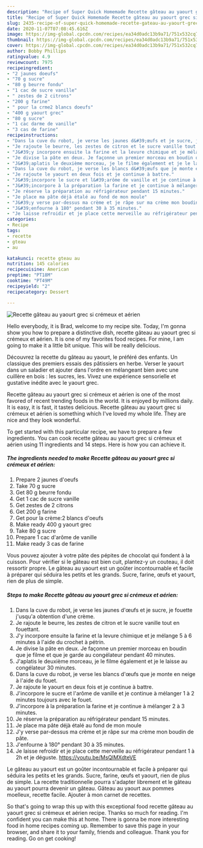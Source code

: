 ```yaml
---
description: "Recipe of Super Quick Homemade Recette gâteau au yaourt grec si crémeux et aérien"
title: "Recipe of Super Quick Homemade Recette gâteau au yaourt grec si crémeux et aérien"
slug: 2435-recipe-of-super-quick-homemade-recette-gateau-au-yaourt-grec-si-cremeux-et-aerien
date: 2020-11-07T07:08:45.616Z
image: https://img-global.cpcdn.com/recipes/ea34d0adc13b9a71/751x532cq70/recette-gateau-au-yaourt-grec-si-cremeux-et-aerien-photo-principale-de-la-recette.jpg
thumbnail: https://img-global.cpcdn.com/recipes/ea34d0adc13b9a71/751x532cq70/recette-gateau-au-yaourt-grec-si-cremeux-et-aerien-photo-principale-de-la-recette.jpg
cover: https://img-global.cpcdn.com/recipes/ea34d0adc13b9a71/751x532cq70/recette-gateau-au-yaourt-grec-si-cremeux-et-aerien-photo-principale-de-la-recette.jpg
author: Bobby Phillips
ratingvalue: 4.9
reviewcount: 7975
recipeingredient:
- "2 jaunes doeufs"
- "70 g sucre"
- "80 g beurre fondu"
- "1 cac de sucre vanille"
- " zestes de 2 citrons"
- "200 g farine"
- " pour la crme2 blancs doeufs"
- "400 g yaourt grec"
- "80 g sucre"
- "1 cac darme de vanille"
- "3 cas de farine"
recipeinstructions:
- "Dans la cuve du robot, je verse les jaunes d&#39;œufs et je sucre, je fouette j&#39;usqu&#39;a obtention d&#39;une crème."
- "Je rajoute le beurre, les zestes de citron et le sucre vanille tout en fouettant."
- "J&#39;y incorpore ensuite la farine et la levure chimique et je mélange 5 à 6 minutes à l&#39;aide du crochet à pétrin."
- "Je divise la pâte en deux. Je façonne un premier morceau en boudin que je filme et que je garde au congélateur pendant 40 minutes."
- "J&#39;aplatis le deuxième morceau, je le filme également et je le laisse au congélateur 30 minutes."
- "Dans la cuve du robot, je verse les blancs d&#39;œufs que je monte en neige à l&#39;aide du fouet."
- "Je rajoute le yaourt en deux fois et je continue à battre."
- "J&#39;incorpore le sucre et l&#39;arôme de vanille et je continue à mélanger 1 à 2 minutes toujours avec le fouet."
- "J&#39;incorpore à la préparation la farine et je continue à mélanger 2 à 3 minutes."
- "Je réserve la préparation au réfrigérateur pendant 15 minutes."
- "Je place ma pâte déjà étalé au fond de mon moule"
- "J&#39;y verse par-dessus ma crème et je râpe sur ma crème mon boudin de pâte."
- "J&#39;enfourne à 180° pendant 30 à 35 minutes."
- "Je laisse refroidir et je place cette merveille au réfrigérateur pendant 1 à 2h et je déguste. https://youtu.be/MsQlMXdteVE"
categories:
- Recipe
tags:
- recette
- gteau
- au

katakunci: recette gteau au 
nutrition: 145 calories
recipecuisine: American
preptime: "PT18M"
cooktime: "PT49M"
recipeyield: "2"
recipecategory: Dessert

---
```



![Recette gâteau au yaourt grec si crémeux et aérien](https://img-global.cpcdn.com/recipes/ea34d0adc13b9a71/751x532cq70/recette-gateau-au-yaourt-grec-si-cremeux-et-aerien-photo-principale-de-la-recette.jpg)

Hello everybody, it is Brad, welcome to my recipe site. Today, I'm gonna show you how to prepare a distinctive dish, recette gâteau au yaourt grec si crémeux et aérien. It is one of my favorites food recipes. For mine, I am going to make it a little bit unique. This will be really delicious.

Découvrez la recette du gâteau au yaourt, le préféré des enfants. Un classique des premiers essais des pâtissiers en herbe. Verser le yaourt dans un saladier et ajouter dans l&#39;ordre en mélangeant bien avec une cuillère en bois : les sucres, les. Vivez une expérience sensorielle et gustative inédite avec le yaourt grec.

Recette gâteau au yaourt grec si crémeux et aérien is one of the most favored of recent trending foods in the world. It is enjoyed by millions daily. It is easy, it is fast, it tastes delicious. Recette gâteau au yaourt grec si crémeux et aérien is something which I've loved my whole life. They are nice and they look wonderful.


To get started with this particular recipe, we have to prepare a few ingredients. You can cook recette gâteau au yaourt grec si crémeux et aérien using 11 ingredients and 14 steps. Here is how you can achieve it.

<!--inarticleads1-->

##### The ingredients needed to make Recette gâteau au yaourt grec si crémeux et aérien:

1. Prepare 2 jaunes d&#39;oeufs
1. Take 70 g sucre
1. Get 80 g beurre fondu
1. Get 1 cac de sucre vanille
1. Get  zestes de 2 citrons
1. Get 200 g farine
1. Get  pour la crème:2 blancs d&#39;oeufs
1. Make ready 400 g yaourt grec
1. Take 80 g sucre
1. Prepare 1 cac d&#39;arôme de vanille
1. Make ready 3 cas de farine


Vous pouvez ajouter à votre pâte des pépites de chocolat qui fondent à la cuisson. Pour vérifier si le gâteau est bien cuit, plantez-y un couteau, il doit ressortir propre. Le gâteau au yaourt est un goûter incontournable et facile à préparer qui séduira les petits et les grands. Sucre, farine, œufs et yaourt, rien de plus de simple. 

<!--inarticleads2-->

##### Steps to make Recette gâteau au yaourt grec si crémeux et aérien:

1. Dans la cuve du robot, je verse les jaunes d&#39;œufs et je sucre, je fouette j&#39;usqu&#39;a obtention d&#39;une crème.
1. Je rajoute le beurre, les zestes de citron et le sucre vanille tout en fouettant.
1. J&#39;y incorpore ensuite la farine et la levure chimique et je mélange 5 à 6 minutes à l&#39;aide du crochet à pétrin.
1. Je divise la pâte en deux. Je façonne un premier morceau en boudin que je filme et que je garde au congélateur pendant 40 minutes.
1. J&#39;aplatis le deuxième morceau, je le filme également et je le laisse au congélateur 30 minutes.
1. Dans la cuve du robot, je verse les blancs d&#39;œufs que je monte en neige à l&#39;aide du fouet.
1. Je rajoute le yaourt en deux fois et je continue à battre.
1. J&#39;incorpore le sucre et l&#39;arôme de vanille et je continue à mélanger 1 à 2 minutes toujours avec le fouet.
1. J&#39;incorpore à la préparation la farine et je continue à mélanger 2 à 3 minutes.
1. Je réserve la préparation au réfrigérateur pendant 15 minutes.
1. Je place ma pâte déjà étalé au fond de mon moule
1. J&#39;y verse par-dessus ma crème et je râpe sur ma crème mon boudin de pâte.
1. J&#39;enfourne à 180° pendant 30 à 35 minutes.
1. Je laisse refroidir et je place cette merveille au réfrigérateur pendant 1 à 2h et je déguste. https://youtu.be/MsQlMXdteVE


Le gâteau au yaourt est un goûter incontournable et facile à préparer qui séduira les petits et les grands. Sucre, farine, œufs et yaourt, rien de plus de simple. La recette traditionnelle pourra s&#39;adapter librement et le gâteau au yaourt pourra devenir un gâteau. Gâteau au yaourt aux pommes moelleux, recette facile. Ajouter à mon carnet de recettes. 

So that's going to wrap this up with this exceptional food recette gâteau au yaourt grec si crémeux et aérien recipe. Thanks so much for reading. I'm confident you can make this at home. There is gonna be more interesting food in home recipes coming up. Remember to save this page in your browser, and share it to your family, friends and colleague. Thank you for reading. Go on get cooking!
